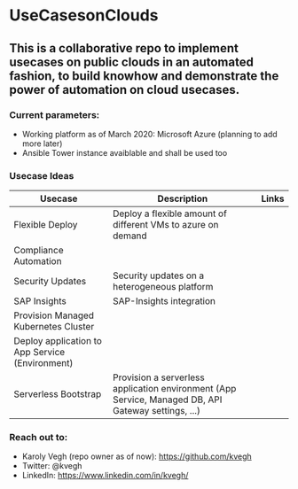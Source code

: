 # UseCasesonClouds
## This is a collaborative repo to implement usecases on public clouds in an automated fashion, to build knowhow and demonstrate the power of automation on cloud usecases.

### Current parameters: 
* Working platform as of March 2020: Microsoft Azure (planning to add more later) 
* Ansible Tower instance avaiblable and shall be used too 

### Usecase Ideas
  
| Usecase | Description | Links | 
|---|---|---|
| Flexible Deploy  | Deploy a flexible amount of different VMs to azure on demand  |   |
| Compliance Automation |   |   |
| Security Updates | Security updates on a heterogeneous platform |   |
| SAP Insights | SAP-Insights integration |   |
| Provision Managed Kubernetes Cluster  |   |   |
| Deploy application to App Service (Environment)  |   |   |
| Serverless Bootstrap | Provision a serverless application environment (App Service, Managed DB, API Gateway settings, ...)  |   |

### Reach out to: 
* Karoly Vegh (repo owner as of now): https://github.com/kvegh
* Twitter: @kvegh
* LinkedIn: https://www.linkedin.com/in/kvegh/
 
 




